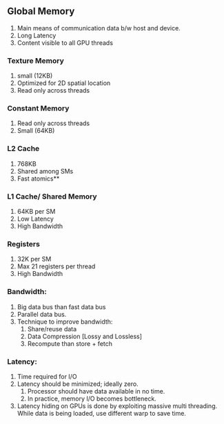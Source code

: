 ## Global Memory
1. Main means of communication data b/w host and device.
2. Long Latency 
3. Content visible to all GPU threads

### Texture Memory 
1. small (12KB)
2. Optimized for 2D spatial location
3. Read only across threads 

### Constant Memory 
1. Read only across threads
2. Small (64KB)

### L2 Cache 
1. 768KB
2. Shared among SMs
3. Fast atomics**

### L1 Cache/ Shared Memory
1. 64KB per SM
2. Low Latency 
3. High Bandwidth

### Registers 
1. 32K per SM
2. Max 21 registers per thread
3. High Bandwidth


### Bandwidth: 
1. Big data bus than fast data bus
2. Parallel data bus.
3. Technique to improve bandwidth:
    1. Share/reuse data
    2. Data Compression [Lossy and Lossless]
    3. Recompute than store + fetch

### Latency:
1. Time required for I/O
2. Latency should be minimized; ideally zero. 
   1. Processor should have data available in no time.
   2. In practice, memory I/O becomes bottleneck.
3. Latency hiding on GPUs is done by exploiting massive multi threading. While data is being loaded, use different warp to save time.